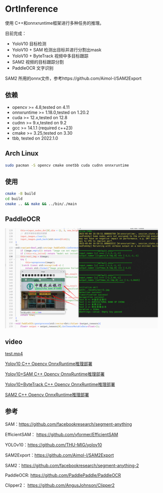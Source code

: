 # OrtInference
使用 C++和onnxruntime框架进行多种任务的推理。

目前完成：
 + YoloV10 目标检测
 + YoloV10 + SAM 检测出目标并进行分割出mask
 + YoloV10 + ByteTrack 视频中多目标跟踪
 + SAM2 视频的目标跟踪分割
 + PaddleOCR  文字识别

SAM2 所用的onnx文件，参考https://github.com/Aimol-l/SAM2Export

## 依赖
+ opencv >= 4.8,tested on 4.11
+ onnxruntime >= 1.18.0,tested on 1.20.2
+ cuda >= 12.x,tested on 12.8
+ cudnn >= 9.x,tested on 9.2
+ gcc >= 14.1.1 (required c++23)
+ cmake >= 3.25,tested on 3.30
+ tbb, tested on 2022.1.0

## Arch Linux

```sh
sudo pacman -S opencv cmake onetbb cuda cudnn onnxruntime 
```
## 使用

```sh
cmake -B build
cd build
cmake .. && make && ../bin/./main
```

## PaddleOCR

![alt text](assets/output/ocr.png)

## video

[test.mp4](https://www.acfun.cn/v/ac45502468)

[Yolov10 C++ Opencv OnnxRuntime推理部署](https://www.acfun.cn/v/ac45473033?shareUid=31449214)

[Yolov10+SAM C++ Opencv OnnxRuntime推理部署](https://www.acfun.cn/v/ac45487564?shareUid=31449214)

[Yolov10+ByteTrack C++ Opencv OnnxRuntime推理部署](https://www.acfun.cn/v/ac45658815)

[SAM2 C++ Opencv OnnxRuntime推理部署](https://www.acfun.cn/v/ac46243626)
## 参考

SAM：https://github.com/facebookresearch/segment-anything

EfficientSAM： https://github.com/yformer/EfficientSAM

YOLOv10：https://github.com/THU-MIG/yolov10

SAM2Export：https://github.com/Aimol-l/SAM2Export

SAM2：https://github.com/facebookresearch/segment-anything-2

PaddleOCR: https://github.com/PaddlePaddle/PaddleOCR

Clipper2： https://github.com/AngusJohnson/Clipper2